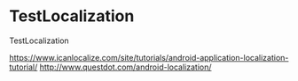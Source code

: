# TestLocalization
TestLocalization

https://www.icanlocalize.com/site/tutorials/android-application-localization-tutorial/
http://www.questdot.com/android-localization/
